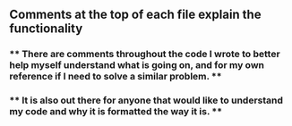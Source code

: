 ## Comments at the top of each file explain the functionality 

### ** There are comments throughout the code I wrote to better help myself understand what is going on, and for my own reference if I need to solve a similar problem. **
###   ** It is also out there for anyone that would like to understand my code and why it is formatted the way it is. **
